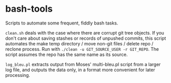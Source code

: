 # bash-tools
Scripts to automate some frequent, fiddly bash tasks.

`clean.sh` deals with the case where there are corrupt git tree objects. If you don't care about saving stashes or records of unpushed commits, this script automates the make temp directory / move non-git files / delete repo / reclone process. Run with `./clean -u GIT_SOURCE_USER -r GIT_REPO`. The script assumes the repo has the same name as its source.

`log_bleu.pl` extracts output from Moses' multi-bleu.pl script from a larger log file, and outputs the data only, in a format more convenient for later processing.
